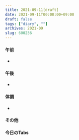 ```yaml
---
title: 2021-09-11[draft]
date: 2021-09-11T00:00:00+09:00
draft: false
tags: ["diary", ""]
archives: 2021-09
slug: 600236
---
```

#### 午前
- 
#### 午後
- 
#### 体調
- 
#### その他
#### 今日のTabs